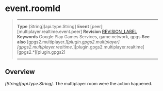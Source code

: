 # event.roomId

> --------------------- ------------------------------------------------------------------------------------------
> __Type__              [String][api.type.String]
> __Event__             [peer][multiplayer.realtime.event.peer]
> __Revision__          [REVISION_LABEL](REVISION_URL)
> __Keywords__          Google Play Games Services, game network, gpgs
> __See also__          [gpgs2.multiplayer.*][plugin.gpgs2.multiplayer]
>                       [gpgs2.multiplayer.realtime.*][plugin.gpgs2.multiplayer.realtime]
>                       [gpgs2.*][plugin.gpgs2]
> --------------------- ------------------------------------------------------------------------------------------

## Overview

_[String][api.type.String]._ The multiplayer room were the action happened.